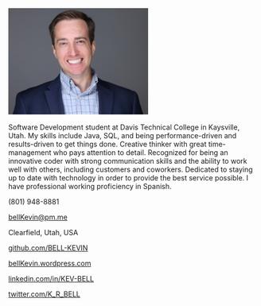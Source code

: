 <!--
# Kevin Bell
-->

<img src="https://raw.githubusercontent.com/bell-kevin/Kevin-Bell/main/master/assets/bellKevin.png" alt="picture" class="inline"/>

Software Development student at Davis Technical College in Kaysville, Utah. My skills include Java, SQL, and being performance-driven and results-driven to get things done. Creative thinker with great time-management who pays attention to detail. Recognized for being an innovative coder with strong communication skills and the ability to work well with others, including customers and coworkers. Dedicated to staying up to date with technology in order to provide the best service possible. I have professional working proficiency in Spanish.

(801) 948-8881

bellKevin@pm.me

Clearfield, Utah, USA

[github.com/BELL-KEVIN](https://github.com/bell-kevin)

[bellKevin.wordpress.com](https://bellkevin.wordpress.com)

[linkedin.com/in/KEV-BELL](https://linkedin.com/in/kev-bell)

[twitter.com/K_R_BELL](https://nitter.it/K_R_Bell)
